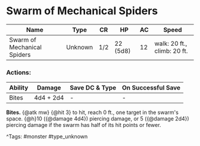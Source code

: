 # Swarm of Mechanical Spiders

| Name | Type | CR | HP | AC | Speed |
|------|------|----|----|----|-------|
| Swarm of Mechanical Spiders | Unknown | 1/2 | 22 (5d8) | 12 | walk: 20 ft., climb: 20 ft. |

### Actions:

| Ability | Damage | Save DC & Type | On Successful Save |
|---------|--------|----------------|--------------------|
| Bites | 4d4 + 2d4 | - | - |


**Bites.** {@atk mw} {@hit 3} to hit, reach 0 ft., one target in the swarm's space. {@h}10 ({@damage 4d4}) piercing damage, or 5 ({@damage 2d4}) piercing damage if the swarm has half of its hit points or fewer.

^Tags: #monster #type_unknown